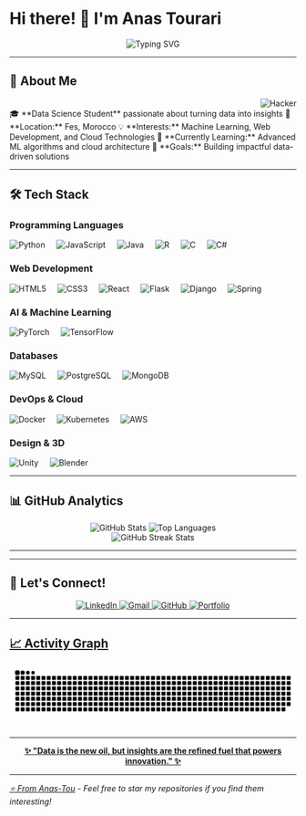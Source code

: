 # Hi there! 👋 I'm Anas Tourari

<div align="center">
  <img src="https://readme-typing-svg.herokuapp.com?font=Fira+Code&pause=1000&color=9D4EDD&center=true&vCenter=true&width=435&lines=Data+Science+Student;Full+Stack+Developer;AI+%26+ML+Enthusiast;From+Fes%2C+Morocco+🇲🇦" alt="Typing SVG" />
</div>

---

## 🚀 About Me
<div align="right">
  <img src="https://user-images.githubusercontent.com/74038190/212749447-bfb7e725-6987-49d9-ae85-2015e3e7cc41.gif" alt="Hacker" width="350" />
</div>
🎓 **Data Science Student** passionate about turning data into insights  
📍 **Location:** Fes, Morocco  
💡 **Interests:** Machine Learning, Web Development, and Cloud Technologies  
🌱 **Currently Learning:** Advanced ML algorithms and cloud architecture  
🎯 **Goals:** Building impactful data-driven solutions

---

## 🛠️ Tech Stack

### Programming Languages
<div align="left">
  <img src="https://cdn.jsdelivr.net/gh/devicons/devicon/icons/python/python-original.svg" height="40" alt="Python" title="Python" />
  <img width="12" />
  <img src="https://cdn.jsdelivr.net/gh/devicons/devicon/icons/javascript/javascript-original.svg" height="40" alt="JavaScript" title="JavaScript" />
  <img width="12" />
  <img src="https://cdn.jsdelivr.net/gh/devicons/devicon/icons/java/java-original.svg" height="40" alt="Java" title="Java" />
  <img width="12" />
  <img src="https://cdn.jsdelivr.net/gh/devicons/devicon/icons/r/r-original.svg" height="40" alt="R" title="R" />
  <img width="12" />
  <img src="https://cdn.jsdelivr.net/gh/devicons/devicon/icons/c/c-original.svg" height="40" alt="C" title="C" />
  <img width="12" />
  <img src="https://cdn.jsdelivr.net/gh/devicons/devicon/icons/csharp/csharp-original.svg" height="40" alt="C#" title="C#" />
</div>

### Web Development
<div align="left">
  <img src="https://cdn.jsdelivr.net/gh/devicons/devicon/icons/html5/html5-original.svg" height="40" alt="HTML5" title="HTML5" />
  <img width="12" />
  <img src="https://cdn.jsdelivr.net/gh/devicons/devicon/icons/css3/css3-original.svg" height="40" alt="CSS3" title="CSS3" />
  <img width="12" />
  <img src="https://cdn.jsdelivr.net/gh/devicons/devicon/icons/react/react-original.svg" height="40" alt="React" title="React" />
  <img width="12" />
  <img src="https://cdn.jsdelivr.net/gh/devicons/devicon/icons/flask/flask-original.svg" height="40" alt="Flask" title="Flask" />
  <img width="12" />
  <img src="https://cdn.jsdelivr.net/gh/devicons/devicon/icons/django/django-plain.svg" height="40" alt="Django" title="Django" />
  <img width="12" />
  <img src="https://cdn.jsdelivr.net/gh/devicons/devicon/icons/spring/spring-original.svg" height="40" alt="Spring" title="Spring" />
</div>

### AI & Machine Learning
<div align="left">
  <img src="https://cdn.jsdelivr.net/gh/devicons/devicon/icons/pytorch/pytorch-original.svg" height="40" alt="PyTorch" title="PyTorch" />
  <img width="12" />
  <img src="https://cdn.jsdelivr.net/gh/devicons/devicon/icons/tensorflow/tensorflow-original.svg" height="40" alt="TensorFlow" title="TensorFlow" />
</div>

### Databases
<div align="left">
  <img src="https://cdn.jsdelivr.net/gh/devicons/devicon/icons/mysql/mysql-original.svg" height="40" alt="MySQL" title="MySQL" />
  <img width="12" />
  <img src="https://cdn.jsdelivr.net/gh/devicons/devicon/icons/postgresql/postgresql-original.svg" height="40" alt="PostgreSQL" title="PostgreSQL" />
  <img width="12" />
  <img src="https://cdn.jsdelivr.net/gh/devicons/devicon/icons/mongodb/mongodb-original.svg" height="40" alt="MongoDB" title="MongoDB" />
</div>

### DevOps & Cloud
<div align="left">
  <img src="https://cdn.jsdelivr.net/gh/devicons/devicon/icons/docker/docker-original.svg" height="40" alt="Docker" title="Docker" />
  <img width="12" />
  <img src="https://cdn.jsdelivr.net/gh/devicons/devicon/icons/kubernetes/kubernetes-plain.svg" height="40" alt="Kubernetes" title="Kubernetes" />
  <img width="12" />
  <img src="https://skillicons.dev/icons?i=aws" height="40" alt="AWS" title="AWS" />
</div>

### Design & 3D
<div align="left">
  <img src="https://cdn.jsdelivr.net/gh/devicons/devicon/icons/unity/unity-original.svg" height="40" alt="Unity" title="Unity" />
  <img width="12" />
  <img src="https://cdn.jsdelivr.net/gh/devicons/devicon/icons/blender/blender-original.svg" height="40" alt="Blender" title="Blender" />
</div>

---

## 📊 GitHub Analytics

<div align="center">
  <img src="https://github-readme-stats.vercel.app/api?username=Anas-Tou&hide_title=false&hide_rank=false&show_icons=true&include_all_commits=true&count_private=true&disable_animations=false&theme=dracula&locale=en&hide_border=false&border_radius=15" height="165" alt="GitHub Stats" />
  <img src="https://github-readme-stats.vercel.app/api/top-langs?username=Anas-Tou&locale=en&hide_title=false&layout=compact&card_width=320&langs_count=6&theme=dracula&hide_border=false&border_radius=15" height="165" alt="Top Languages" />
</div>

<div align="center">
  <img src="https://streak-stats.demolab.com/?user=Anas-Tou&theme=dracula&hide_border=false&border_radius=15" alt="GitHub Streak Stats" />
</div>

---

---

## 🤝 Let's Connect!

<div align="center">
  <a href="https://linkedin.com/in/anas-tourari" target="_blank">
    <img src="https://img.shields.io/badge/LinkedIn-0077B5?style=for-the-badge&logo=linkedin&logoColor=white" alt="LinkedIn" />
  </a>
  <a href="mailto:meanastourari@gmail.com" target="_blank">
    <img src="https://img.shields.io/badge/Gmail-D14836?style=for-the-badge&logo=gmail&logoColor=white" alt="Gmail" />
  </a>
  <a href="https://github.com/Anas-Tou" target="_blank">
    <img src="https://img.shields.io/badge/GitHub-100000?style=for-the-badge&logo=github&logoColor=white" alt="GitHub" />
  </a>
  <a href="https://anastourari.netlify.app/" target="_blank">
    <img src="https://img.shields.io/badge/Portfolio-255E63?style=for-the-badge&logo=About.me&logoColor=white" alt="Portfolio" />
</div>

---

## 📈 Activity Graph

<div align="center">
  <img src="https://raw.githubusercontent.com/Platane/snk/output/github-contribution-grid-snake-dark.svg" alt="GitHub Contribution Snake" />
</div>

---

<div align="center">
  
  **✨ "Data is the new oil, but insights are the refined fuel that powers innovation." ✨**
</div>

---

*⭐ From [Anas-Tou](https://github.com/Anas-Tou) - Feel free to star my repositories if you find them interesting!*
